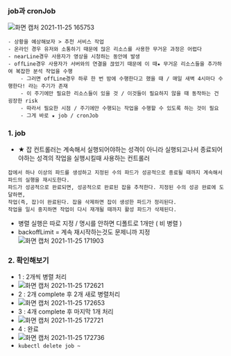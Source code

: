 ### job과 cronJob
![화면 캡처 2021-11-25 165753](https://user-images.githubusercontent.com/62214428/143401903-588af27b-f5be-49a2-896d-4d902ec62c52.png)
```
- 상황을 예상해보자 > 추천 서비스 작업
- 온라인 경우 유저와 소통하기 때문에 많은 리소스를 사용한 무거운 과정은 어렵다
- nearLine경우 사용자가 영상을 시청하는 동안에 발생
- offLine경우 사용자가 서버와의 연결을 끊었기 때문에 이 때★ 무거운 리소스들을 추가하여 복잡한 분석 작업을 수행
    - 그러면 offLine경우 하루 한 번 밤에 수행한다고 했을 때 / 매일 새벽 4시마다 수행한다! 라는 주기가 존재
    - 이 주기에만 필요한 리소스들이 있을 것 / 이것들이 필요하지 않을 때 동작하는 건 굉장한 risk
    - 따라서 필요한 시점 / 주기에만 수행되는 작업을 수행할 수 있도록 하는 것이 필요
    - 그게 바로 ★ job / cronJob
```

### 1. job
- ★ 잡 컨트롤러는 계속해서 실행되어야하는 성격이 아니라 실행되고나서 종료되어야하는 성격의 작업을 실행시킬때 사용하는 컨트롤러
```
잡에서 하나 이상의 파드를 생성하고 지정된 수의 파드가 성공적으로 종료될 때까지 계속해서 파드의 실행을 재시도한다.
파드가 성공적으로 완료되면, 성공적으로 완료된 잡을 추적한다. 지정된 수의 성공 완료에 도달하면, 
작업(즉, 잡)이 완료된다. 잡을 삭제하면 잡이 생성한 파드가 정리된다. 
작업을 일시 중지하면 작업이 다시 재개될 때까지 활성 파드가 삭제된다.
```
- 병렬 실행은 따로 지정 / 명시를 안하면 디폴트로 1개만 ( 비 병렬 )
- backoffLimit = 계속 재시작하는것도 문제니까 지정
![화면 캡처 2021-11-25 171903](https://user-images.githubusercontent.com/62214428/143404817-d3c3eaaa-312d-41f0-98c9-75d119311e15.png)

### 2. 확인해보기
- 1 : 2개씩 병렬 처리
- ![화면 캡처 2021-11-25 172621](https://user-images.githubusercontent.com/62214428/143405958-a2c75110-fd0d-458c-af0d-ca345648874a.png)
- 2 : 2개 complete 후 2개 새로 병렬처리
- ![화면 캡처 2021-11-25 172653](https://user-images.githubusercontent.com/62214428/143405983-be683d71-096e-4d6d-bbb0-ceaa289530f9.png)
- 3 : 4개 complete 후 마지막 1개 처리
- ![화면 캡처 2021-11-25 172721](https://user-images.githubusercontent.com/62214428/143405991-4374315c-664b-4fc7-9ad2-4e46f2e180ae.png)
- 4 : 완료 
- ![화면 캡처 2021-11-25 172736](https://user-images.githubusercontent.com/62214428/143406005-fc20eb3e-499c-45a0-870a-3a8b8344f85b.png)
- `kubectl delete job ~`












